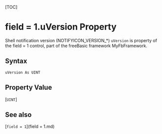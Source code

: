 [TOC]
# field = 1.uVersion Property
Shell notification version (NOTIFYICON_VERSION_*)
`uVersion` is property of the field = 1 control, part of the freeBasic framework MyFbFramework.
## Syntax
```freeBasic
uVersion As UINT
```
## Property Value
[`UINT`]
## See also
[`field = 1`](field = 1.md)
